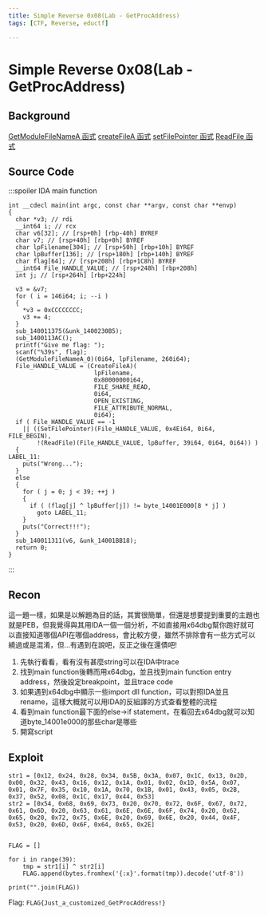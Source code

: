 ```yaml
---
title: Simple Reverse 0x08(Lab - GetProcAddress)
tags: [CTF, Reverse, eductf]

---
```


# Simple Reverse 0x08(Lab - GetProcAddress)
## Background
[GetModuleFileNameA 函式](https://learn.microsoft.com/zh-tw/windows/win32/api/libloaderapi/nf-libloaderapi-getmodulefilenamea?ns-enrollment-type=Collection&ns-enrollment-id=rdg3b1j45ye486)
[createFileA 函式](https://learn.microsoft.com/zh-tw/windows/win32/api/fileapi/nf-fileapi-createfilea)
[setFilePointer 函式](https://learn.microsoft.com/zh-tw/windows/win32/api/fileapi/nf-fileapi-setfilepointer?ns-enrollment-type=Collection&ns-enrollment-id=rdg3b1j45ye486)
[ReadFile 函式](https://learn.microsoft.com/zh-tw/windows/win32/api/fileapi/nf-fileapi-readfile)

## Source Code
:::spoiler IDA main function
```cpp!
int __cdecl main(int argc, const char **argv, const char **envp)
{
  char *v3; // rdi
  __int64 i; // rcx
  char v6[32]; // [rsp+0h] [rbp-40h] BYREF
  char v7; // [rsp+40h] [rbp+0h] BYREF
  char lpFilename[304]; // [rsp+50h] [rbp+10h] BYREF
  char lpBuffer[136]; // [rsp+180h] [rbp+140h] BYREF
  char flag[64]; // [rsp+208h] [rbp+1C8h] BYREF
  __int64 File_HANDLE_VALUE; // [rsp+248h] [rbp+208h]
  int j; // [rsp+264h] [rbp+224h]

  v3 = &v7;
  for ( i = 146i64; i; --i )
  {
    *v3 = 0xCCCCCCCC;
    v3 += 4;
  }
  sub_140011375(&unk_1400230B5);
  sub_1400113AC();
  printf("Give me flag: ");
  scanf("%39s", flag);
  (GetModuleFileNameA_0)(0i64, lpFilename, 260i64);
  File_HANDLE_VALUE = (CreateFileA)(
                        lpFilename,
                        0x80000000i64,
                        FILE_SHARE_READ,
                        0i64,
                        OPEN_EXISTING,
                        FILE_ATTRIBUTE_NORMAL,
                        0i64);
  if ( File_HANDLE_VALUE == -1
    || ((SetFilePointer)(File_HANDLE_VALUE, 0x4Ei64, 0i64, FILE_BEGIN),
        !(ReadFile)(File_HANDLE_VALUE, lpBuffer, 39i64, 0i64, 0i64)) )
  {
LABEL_11:
    puts("Wrong...");
  }
  else
  {
    for ( j = 0; j < 39; ++j )
    {
      if ( (flag[j] ^ lpBuffer[j]) != byte_14001E000[8 * j] )
        goto LABEL_11;
    }
    puts("Correct!!!");
  }
  sub_140011311(v6, &unk_14001BB18);
  return 0;
}
```
:::
## Recon
這一題一樣，如果是以解題為目的話，其實很簡單，但還是想要提到重要的主題也就是PEB，但我覺得與其用IDA一個一個分析，不如直接用x64dbg幫你跑好就可以直接知道哪個API在哪個address，會比較方便，雖然不排除會有一些方式可以繞過或是混淆，但...有遇到在說吧，反正之後在還債吧!

1. 先執行看看，看有沒有甚麼string可以在IDA中trace
2. 找到main function後轉而用x64dbg，並且找到main function entry address，然後設定breakpoint，並且trace code
3. 如果遇到x64dbg中顯示一些import dll function，可以對照IDA並且rename，這樣大概就可以用IDA的反組譯的方式查看整體的流程
4. 看到main function最下面的else$\to$if statement，在看回去x64dbg就可以知道byte_14001e000的那些char是哪些
5. 開寫script
## Exploit
```python=
str1 = [0x12, 0x24, 0x28, 0x34, 0x5B, 0x3A, 0x07, 0x1C, 0x13, 0x2D, 0x00, 0x32, 0x43, 0x16, 0x12, 0x1A, 0x01, 0x02, 0x1D, 0x5A, 0x07, 0x01, 0x7F, 0x35, 0x10, 0x1A, 0x70, 0x1B, 0x01, 0x43, 0x05, 0x2B, 0x37, 0x52, 0x08, 0x1C, 0x17, 0x44, 0x53]
str2 = [0x54, 0x68, 0x69, 0x73, 0x20, 0x70, 0x72, 0x6F, 0x67, 0x72, 0x61, 0x6D, 0x20, 0x63, 0x61, 0x6E, 0x6E, 0x6F, 0x74, 0x20, 0x62, 0x65, 0x20, 0x72, 0x75, 0x6E, 0x20, 0x69, 0x6E, 0x20, 0x44, 0x4F, 0x53, 0x20, 0x6D, 0x6F, 0x64, 0x65, 0x2E]


FLAG = []

for i in range(39):
    tmp = str1[i] ^ str2[i]
    FLAG.append(bytes.fromhex('{:x}'.format(tmp)).decode('utf-8'))

print("".join(FLAG))
```

Flag: `FLAG{Just_a_customized_GetProcAddress!}`